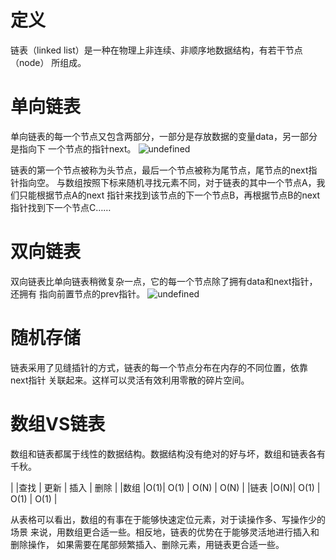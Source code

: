 # 定义
链表（linked list）是一种在物理上非连续、非顺序地数据结构，有若干节点（node）
所组成。

# 单向链表
单向链表的每一个节点又包含两部分，一部分是存放数据的变量data，另一部分是指向下
一个节点的指针next。
![undefined](http://ww1.sinaimg.cn/large/006Vpl27gy1g9iqizu9k7j30mc02umwz.jpg)

链表的第一个节点被称为头节点，最后一个节点被称为尾节点，尾节点的next指针指向空。
与数组按照下标来随机寻找元素不同，对于链表的其中一个节点A，我们只能根据节点A的next
指针来找到该节点的下一个节点B，再根据节点B的next指针找到下一个节点C……

# 双向链表
双向链表比单向链表稍微复杂一点，它的每一个节点除了拥有data和next指针，还拥有
指向前置节点的prev指针。
![undefined](http://ww1.sinaimg.cn/large/006Vpl27gy1g9iqj9ov1ej30nh042dfp.jpg)

# 随机存储
链表采用了见缝插针的方式，链表的每一个节点分布在内存的不同位置，依靠next指针
关联起来。这样可以灵活有效利用零散的碎片空间。

# 数组VS链表
数组和链表都属于线性的数据结构。数据结构没有绝对的好与坏，数组和链表各有千秋。

|    |查找 |  更新  | 插入 |  删除  |
|数组 |O(1)|  O(1) | O(N) |  O(N) |
|链表 |O(N)|  O(1) | O(1) |  O(1) |

从表格可以看出，数组的有事在于能够快速定位元素，对于读操作多、写操作少的场景
来说，用数组更合适一些。相反地，链表的优势在于能够灵活地进行插入和删除操作，
如果需要在尾部频繁插入、删除元素，用链表更合适一些。

